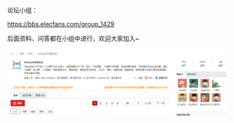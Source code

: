 论坛小组：

https://bbs.elecfans.com/group_1429 



后面资料、问答都在小组中进行，欢迎大家加入~

![输入图片说明](%E8%AE%BA%E5%9D%9B%E5%B0%8F%E7%BB%84.png)




